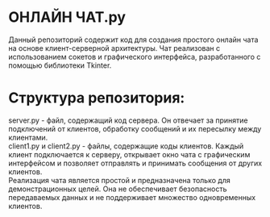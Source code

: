 # ОНЛАЙН ЧАТ.py

Данный репозиторий содержит код для создания простого онлайн чата на основе клиент-серверной архитектуры. Чат реализован с использованием сокетов и графического интерфейса, разработанного с помощью библиотеки Tkinter.


# Структура репозитория:

<div>server.py - файл, содержащий код сервера. Он отвечает за принятие подключений от клиентов, обработку сообщений и их пересылку между клиентами.</div>
<div>client1.py и client2.py - файлы, содержащие коды клиентов. Каждый клиент подключается к серверу, открывает окно чата с графическим интерфейсом и позволяет отправлять и принимать сообщения от других клиентов.</div>
<div></div>
Реализация чата является простой и предназначена только для демонстрационных целей. Она не обеспечивает безопасность передаваемых данных и не поддерживает множество одновременных клиентов.




